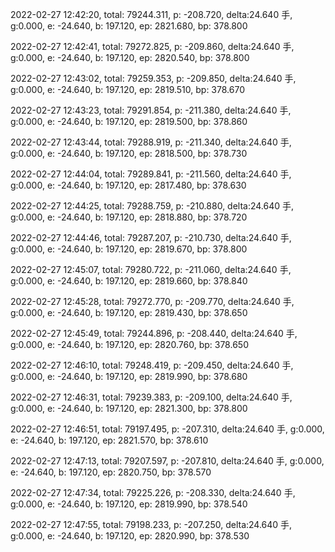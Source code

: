 2022-02-27 12:42:20, total: 79244.311, p: -208.720, delta:24.640 手, g:0.000, e: -24.640, b: 197.120, ep: 2821.680, bp: 378.800

2022-02-27 12:42:41, total: 79272.825, p: -209.860, delta:24.640 手, g:0.000, e: -24.640, b: 197.120, ep: 2820.540, bp: 378.800

2022-02-27 12:43:02, total: 79259.353, p: -209.850, delta:24.640 手, g:0.000, e: -24.640, b: 197.120, ep: 2819.510, bp: 378.670

2022-02-27 12:43:23, total: 79291.854, p: -211.380, delta:24.640 手, g:0.000, e: -24.640, b: 197.120, ep: 2819.500, bp: 378.860

2022-02-27 12:43:44, total: 79288.919, p: -211.340, delta:24.640 手, g:0.000, e: -24.640, b: 197.120, ep: 2818.500, bp: 378.730

2022-02-27 12:44:04, total: 79289.841, p: -211.560, delta:24.640 手, g:0.000, e: -24.640, b: 197.120, ep: 2817.480, bp: 378.630

2022-02-27 12:44:25, total: 79288.759, p: -210.880, delta:24.640 手, g:0.000, e: -24.640, b: 197.120, ep: 2818.880, bp: 378.720

2022-02-27 12:44:46, total: 79287.207, p: -210.730, delta:24.640 手, g:0.000, e: -24.640, b: 197.120, ep: 2819.670, bp: 378.800

2022-02-27 12:45:07, total: 79280.722, p: -211.060, delta:24.640 手, g:0.000, e: -24.640, b: 197.120, ep: 2819.660, bp: 378.840

2022-02-27 12:45:28, total: 79272.770, p: -209.770, delta:24.640 手, g:0.000, e: -24.640, b: 197.120, ep: 2819.430, bp: 378.650

2022-02-27 12:45:49, total: 79244.896, p: -208.440, delta:24.640 手, g:0.000, e: -24.640, b: 197.120, ep: 2820.760, bp: 378.650

2022-02-27 12:46:10, total: 79248.419, p: -209.450, delta:24.640 手, g:0.000, e: -24.640, b: 197.120, ep: 2819.990, bp: 378.680

2022-02-27 12:46:31, total: 79239.383, p: -209.100, delta:24.640 手, g:0.000, e: -24.640, b: 197.120, ep: 2821.300, bp: 378.800

2022-02-27 12:46:51, total: 79197.495, p: -207.310, delta:24.640 手, g:0.000, e: -24.640, b: 197.120, ep: 2821.570, bp: 378.610

2022-02-27 12:47:13, total: 79207.597, p: -207.810, delta:24.640 手, g:0.000, e: -24.640, b: 197.120, ep: 2820.750, bp: 378.570

2022-02-27 12:47:34, total: 79225.226, p: -208.330, delta:24.640 手, g:0.000, e: -24.640, b: 197.120, ep: 2819.990, bp: 378.540

2022-02-27 12:47:55, total: 79198.233, p: -207.250, delta:24.640 手, g:0.000, e: -24.640, b: 197.120, ep: 2820.990, bp: 378.530